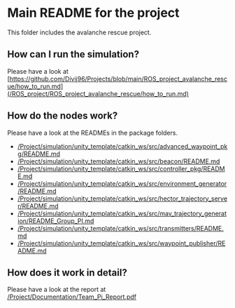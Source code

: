 # Main README for the project

This folder includes the avalanche rescue project.

## How can I run the simulation?
Please have a look at [https://github.com/Divij96/Projects/blob/main/ROS_project_avalanche_rescue/how_to_run.md](/ROS_project/ROS_project_avalanche_rescue/how_to_run.md)

## How do the nodes work?
Please have a look at the READMEs in the package folders.
- [/Project/simulation/unity_template/catkin_ws/src/advanced_waypoint_pkg/README.md](/Project/simulation/unity_template/catkin_ws/src/advanced_waypoint_pkg/README.md)
- [/Project/simulation/unity_template/catkin_ws/src/beacon/README.md](/Project/simulation/unity_template/catkin_ws/src/beacon/README.md)
- [/Project/simulation/unity_template/catkin_ws/src/controller_pkg/README.md](/Project/simulation/unity_template/catkin_ws/src/controller_pkg/README.md)
- [/Project/simulation/unity_template/catkin_ws/src/environment_generator/README.md](/Project/simulation/unity_template/catkin_ws/src/environment_generator/README.md)
- [/Project/simulation/unity_template/catkin_ws/src/hector_trajectory_server/README.md](/Project/simulation/unity_template/catkin_ws/src/hector_trajectory_server/README.md)
- [/Project/simulation/unity_template/catkin_ws/src/mav_trajectory_generation/README_Group_PI.md](/Project/simulation/unity_template/catkin_ws/src/mav_trajectory_generation/README_Group_PI.md)
- [/Project/simulation/unity_template/catkin_ws/src/transmitters/README.md](/Project/simulation/unity_template/catkin_ws/src/transmitters/README.md)
- [/Project/simulation/unity_template/catkin_ws/src/waypoint_publisher/README.md](/Project/simulation/unity_template/catkin_ws/src/waypoint_publisher/README.md)

## How does it work in detail?
Please have a look at the report at [/Project/Documentation/Team_Pi_Report.pdf](/Project/Documentation/Team_Pi_Report.pdf)
